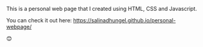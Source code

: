 This is a personal web page that I created using HTML, CSS and Javascript.

You can check it out here: https://salinadhungel.github.io/personal-webpage/

😊
